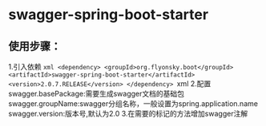 # swagger-spring-boot-starter

## 使用步骤：
1.引入依赖
    ```xml
    <dependency>
	    <groupId>org.flyonsky.boot</groupId>
	    <artifactId>swagger-spring-boot-starter</artifactId>
	    <version>2.0.7.RELEASE</version>
	</dependency>
	```xml
2.配置
swagger.basePackage:需要生成swagger文档的基础包
swagger.groupName:swagger分组名称，一般设置为spring.application.name
swagger.version:版本号,默认为2.0
3.在需要的标记的方法增加swagger注解